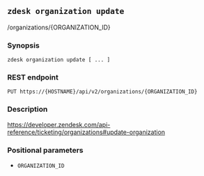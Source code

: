 ## `zdesk organization update`

/organizations/{ORGANIZATION_ID}

### Synopsis

    zdesk organization update [ ... ]

### REST endpoint

    PUT https://{HOSTNAME}/api/v2/organizations/{ORGANIZATION_ID}

### Description

https://developer.zendesk.com/api-reference/ticketing/organizations#update-organization

### Positional parameters

* `ORGANIZATION_ID`

